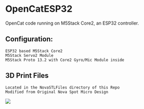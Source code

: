 # OpenCatESP32

OpenCat code running on M5Stack Core2, an ESP32 controller. 


## Configuration:
```
ESP32 based M5Stack Core2
M5Stack Servo2 Module
M5Stack Proto 13.2 with Core2 Gyro/Mic Module inside
```
## 3D Print Files
```
Located in the NovaSTLFiles directory of this Repo
Modified from Original Nova Spot Micro Design
```

<img src="./Images/NovaWalk.gif"/>


